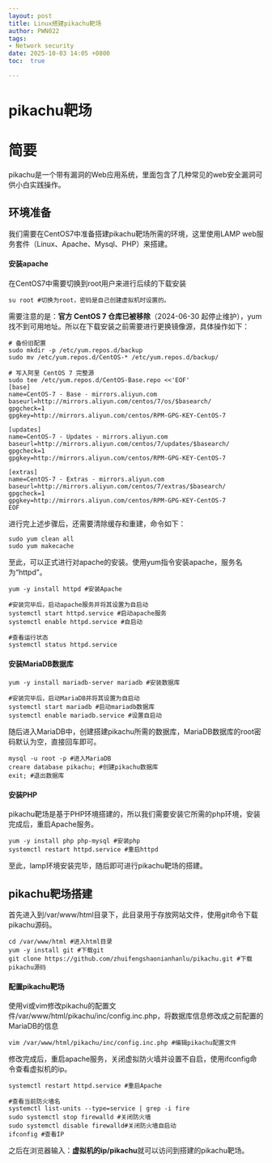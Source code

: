 ```yaml
---
layout: post
title: Linux搭建pikachu靶场
author: PWN022
tags:
- Network security
date: 2025-10-03 14:05 +0800
toc:  true

---
```

# pikachu靶场
# 简要
pikachu是一个带有漏洞的Web应用系统，里面包含了几种常见的web安全漏洞可供小白实践操作。

## 环境准备

我们需要在CentOS7中准备搭建pikachu靶场所需的环境，这里使用LAMP web服务套件（Linux、Apache、Mysql、PHP）来搭建。

#### 安装apache

在CentOS7中需要切换到root用户来进行后续的下载安装

```shell
su root #切换为root，密码是自己创建虚拟机时设置的。
```

需要注意的是：**官方 CentOS 7 仓库已被移除**（2024-06-30 起停止维护），yum 找不到可用地址。所以在下载安装之前需要进行更换镜像源，具体操作如下：

```shell
# 备份旧配置
sudo mkdir -p /etc/yum.repos.d/backup
sudo mv /etc/yum.repos.d/CentOS-* /etc/yum.repos.d/backup/

# 写入阿里 CentOS 7 完整源
sudo tee /etc/yum.repos.d/CentOS-Base.repo <<'EOF'
[base]
name=CentOS-7 - Base - mirrors.aliyun.com
baseurl=http://mirrors.aliyun.com/centos/7/os/$basearch/
gpgcheck=1
gpgkey=http://mirrors.aliyun.com/centos/RPM-GPG-KEY-CentOS-7

[updates]
name=CentOS-7 - Updates - mirrors.aliyun.com
baseurl=http://mirrors.aliyun.com/centos/7/updates/$basearch/
gpgcheck=1
gpgkey=http://mirrors.aliyun.com/centos/RPM-GPG-KEY-CentOS-7

[extras]
name=CentOS-7 - Extras - mirrors.aliyun.com
baseurl=http://mirrors.aliyun.com/centos/7/extras/$basearch/
gpgcheck=1
gpgkey=http://mirrors.aliyun.com/centos/RPM-GPG-KEY-CentOS-7
EOF
```

进行完上述步骤后，还需要清除缓存和重建，命令如下：

```shell
sudo yum clean all
sudo yum makecache
```

至此，可以正式进行对apache的安装。使用yum指令安装apache，服务名为“httpd”。

```shell
yum -y install httpd #安装Apache

#安装完毕后，启动apache服务并将其设置为自启动
systemctl start httpd.service #启动apache服务 
systemctl enable httpd.service #自启动

#查看运行状态
systemctl status httpd.service
```

#### 安装MariaDB数据库

```shell
yum -y install mariadb-server mariadb #安装数据库

#安装完毕后，启动MariaDB并将其设置为自启动
systemctl start mariadb #启动mariadb数据库 
systemctl enable mariadb.service #设置自启动
```

随后进入MariaDB中，创建搭建pikachu所需的数据库，MariaDB数据库的root密码默认为空，直接回车即可。

```shell
mysql -u root -p #进入MariaDB
creare database pikachu; #创建pikachu数据库
exit; #退出数据库
```

#### 安装PHP

pikachu靶场是基于PHP环境搭建的，所以我们需要安装它所需的php环境，安装完成后，重启Apache服务。

```shell
yum -y install php php-mysql #安装php
systemctl restart httpd.service #重启httpd
```

至此，lamp环境安装完毕，随后即可进行pikachu靶场的搭建。

## pikachu靶场搭建

首先进入到/var/www/html目录下，此目录用于存放网站文件，使用git命令下载pikachu源码。

```shell
cd /var/www/html #进入html目录
yum -y install git #下载git
git clone https://github.com/zhuifengshaonianhanlu/pikachu.git #下载pikachu源码
```

#### 配置pikachu靶场

使用vi或vim修改pikachu的配置文件/var/www/html/pikachu/inc/config.inc.php，将数据库信息修改成之前配置的MariaDB的信息

```shell
vim /var/www/html/pikachu/inc/config.inc.php #编辑pikachu配置文件
```

修改完成后，重启apache服务，关闭虚拟防火墙并设置不自启，使用ifconfig命令查看虚拟机的ip。

```shell
systemctl restart httpd.service #重启Apache

#查看当前防火墙名
systemctl list-units --type=service | grep -i fire
sudo systemctl stop firewalld #关闭防火墙
sudo systemctl disable firewalld#关闭防火墙自启动
ifconfig #查看IP
```

之后在浏览器输入：**虚拟机的ip/pikachu**就可以访问到搭建的pikachu靶场。



